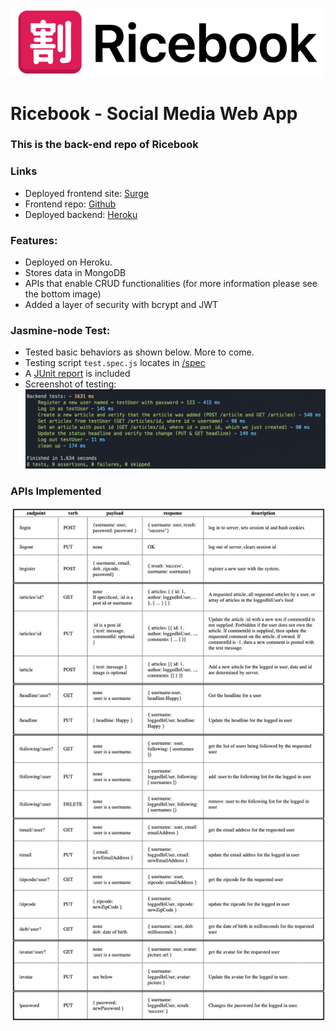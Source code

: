 ![image-logo](image-logo.png)

# Ricebook - Social Media Web App

### This is the back-end repo of Ricebook

### Links

- Deployed frontend site: [Surge](https://ricebook-bk.surge.sh/)
- Frontend repo: [Github](https://github.com/Pedifax/Ricebook_Frontend)
- Deployed backend: [Heroku](https://final-app.herokuapp.com/)

### Features:

- Deployed on Heroku.
- Stores data in MongoDB
- APIs that enable CRUD functionalities (for more information please see the bottom image)
- Added a layer of security with bcrypt and JWT

### Jasmine-node Test:

- Tested basic behaviors as shown below. More to come.
- Testing script <code>test.spec.js</code> locates in [/spec]()
- A [JUnit report]() is included
- Screenshot of testing:
  ![jasmine-node-test-result-image](/jasmine-node_screenshot.png)

### APIs Implemented

![apis](/APIs.png)
